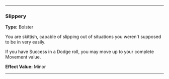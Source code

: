 ___
### Slippery
__Type:__ Bolster

You are skittish, capable of slipping out of situations you weren't supposed to be in very easily.

If you have Success in a Dodge roll, you may move up to your complete Movement value.

__Effect Value:__ Minor

___